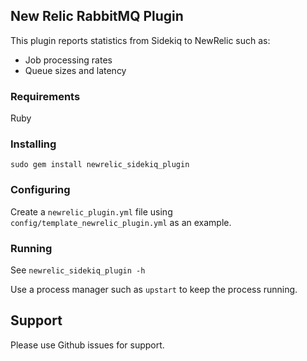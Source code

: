 ## New Relic RabbitMQ Plugin

This plugin reports statistics from Sidekiq to NewRelic such as:

- Job processing rates
- Queue sizes and latency

### Requirements

Ruby

### Installing

`sudo gem install newrelic_sidekiq_plugin`

### Configuring

Create a `newrelic_plugin.yml` file using `config/template_newrelic_plugin.yml`
as an example.

### Running

See `newrelic_sidekiq_plugin -h`

Use a process manager such as `upstart` to keep the process running.

## Support

Please use Github issues for support.
